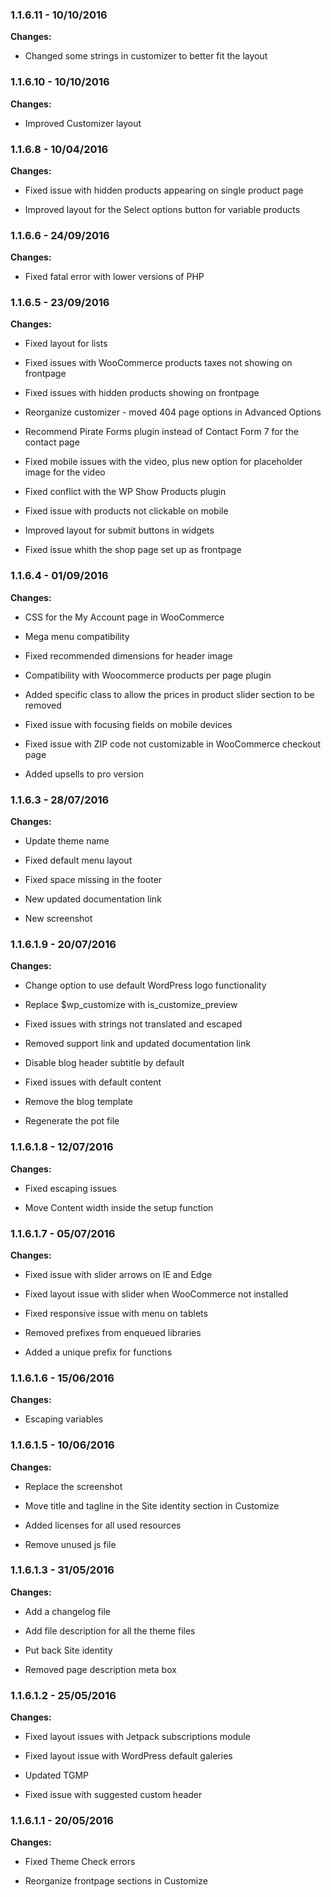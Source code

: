 ### 1.1.6.11 - 10/10/2016

**Changes:**

- Changed some strings in customizer to better fit the layout

### 1.1.6.10 - 10/10/2016

**Changes:**

- Improved Customizer layout

### 1.1.6.8 - 10/04/2016

**Changes:**

- Fixed issue with hidden products appearing on single product page

- Improved layout for the Select options button for variable products

### 1.1.6.6 - 24/09/2016

**Changes:**

- Fixed fatal error with lower versions of PHP

### 1.1.6.5 - 23/09/2016

**Changes:**

- Fixed layout for lists

- Fixed issues with WooCommerce products taxes not showing on frontpage

- Fixed issues with hidden products showing on frontpage

- Reorganize customizer - moved 404 page options in Advanced Options

- Recommend Pirate Forms plugin instead of Contact Form 7 for the contact page

- Fixed mobile issues with the video, plus new option for placeholder image for the video

- Fixed conflict with the WP Show Products plugin

- Fixed issue with products not clickable on mobile

- Improved layout for submit buttons in widgets

- Fixed issue whith the shop page set up as frontpage

### 1.1.6.4 - 01/09/2016

**Changes:**

- CSS for the My Account page in WooCommerce

- Mega menu compatibility

- Fixed recommended dimensions for header image
 
- Compatibility with Woocommerce products per page plugin
 
- Added specific class to allow the prices in product slider section to be removed
 
- Fixed issue with focusing fields on mobile devices
 
- Fixed issue with ZIP code not customizable in WooCommerce checkout page
 
- Added upsells to pro version


### 1.1.6.3 - 28/07/2016

**Changes:**

- Update theme name

- Fixed default menu layout

- Fixed space missing in the footer

- New updated documentation link

- New screenshot

### 1.1.6.1.9 - 20/07/2016

**Changes:**

- Change option to use default WordPress logo functionality

- Replace $wp_customize with is_customize_preview

- Fixed issues with strings not translated and escaped

- Removed support link and updated documentation link

- Disable blog header subtitle by default

- Fixed issues with default content

- Remove the blog template

- Regenerate the pot file

### 1.1.6.1.8 - 12/07/2016

**Changes:**

- Fixed escaping issues

- Move Content width inside the setup function

### 1.1.6.1.7 - 05/07/2016

**Changes:**

- Fixed issue with slider arrows on IE and Edge

- Fixed layout issue with slider when WooCommerce not installed

- Fixed responsive issue with menu on tablets

- Removed prefixes from enqueued libraries

- Added a unique prefix for functions

### 1.1.6.1.6 - 15/06/2016

**Changes:**

- Escaping variables

### 1.1.6.1.5 - 10/06/2016

**Changes:**

- Replace the screenshot

- Move title and tagline in the Site identity section in Customize

- Added licenses for all used resources

- Remove unused js file

### 1.1.6.1.3 - 31/05/2016

**Changes:**

- Add a changelog file

- Add file description for all the theme files

- Put back Site identity

- Removed page description meta box

### 1.1.6.1.2 - 25/05/2016

**Changes:**

- Fixed layout issues with Jetpack subscriptions module

- Fixed layout issue with WordPress default galeries

- Updated TGMP

- Fixed issue with suggested custom header

### 1.1.6.1.1 - 20/05/2016

**Changes:**

- Fixed Theme Check errors

- Reorganize frontpage sections in Customize
